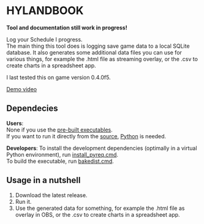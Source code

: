 # HYLANDBOOK

**Tool and documentation still work in progress!**

Log your Schedule I progress.  
The main thing this tool does is logging save game data to a local SQLite database. It also generates some additional data files you can use for various things, for example the .html file as streaming overlay, or the .csv to create charts in a spreadsheet app.

I last tested this on game version 0.4.0f5.  

[Demo video](https://example.org)



## Dependecies

**Users**:  
None if you use the [pre-built executables](./dist).  
If you want to run it directly from the [source](./src), [Python](https://python.org) is needed.

**Developers**:
To install the development dependencies (optimally in a virtual Python environment), run [install_pyreq.cmd](./install_pyreq.cmd).  
To build the executable, run [bakedist.cmd](./bakedist.cmd).


## Usage in a nutshell

1. Download the latest release.
2. Run it.
3. Use the generated data for something, for example the .html file as overlay in OBS, or the .csv to create charts in a spreadsheet app.
